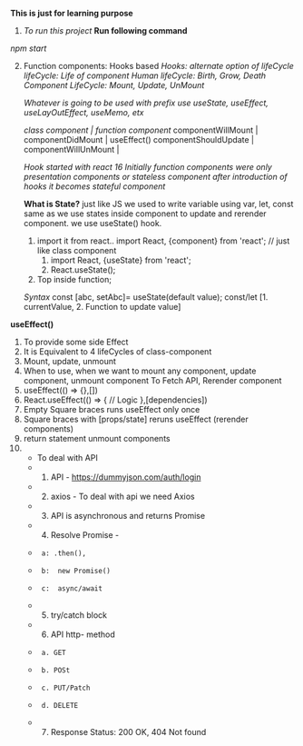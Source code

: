 **This is just for learning purpose**

1. _To run this project_
   **Run following command**

_npm start_

2. Function components: Hooks based
   _Hooks: alternate option of lifeCycle_
   _lifeCycle: Life of component_
   _Human lifeCycle: Birth, Grow, Death_
   _Component LifeCycle: Mount, Update, UnMount_

   _Whatever is going to be used with prefix *use*_
   _useState, useEffect, useLayOutEffect, useMemo, etx_

   _class component | function component_
   componentWillMount |
   componentDidMount | useEffect()
   componentShouldUpdate |
   componentWillUnMount |

   _Hook started with react 16_
   _Initially function components were only presentation components or stateless component_
   _after introduction of hooks it becomes stateful component_

   **What is State?**
   just like JS we used to write variable using var, let, const
   same as we use states inside component to update and rerender component.
   we use useState() hook.

   1. import it from react..
      import React, {component} from 'react'; // just like class component
      1. import React, {useState} from 'react';
      2. React.useState();
   2. Top inside function;

   _Syntax_
   const [abc, setAbc]= useState(default value);
   const/let
   [1. currentValue, 2. Function to update value]

**useEffect()**

1.  To provide some side Effect
2.  It is Equivalent to 4 lifeCycles of class-component
3.  Mount, update, unmount
4.  When to use,
    when we want to mount any component, update component, unmount component
    To Fetch API, Rerender component
5.  useEffect(() => {},[])
6.  React.useEffect(() => {
    // Logic
    },[dependencies])
7.  Empty Square braces runs useEffect only once
8.  Square braces with [props/state] reruns useEffect (rerender components)
9.  return statement unmount components
10. - To deal with API
    - 1.  API - https://dummyjson.com/auth/login
    - 2.  axios - To deal with api we need Axios
    - 3.  API is asynchronous and returns Promise
    - 4.  Resolve Promise -
    -      a: .then(),
    -      b:  new Promise()
    -      c:  async/await
    - 5.  try/catch block
    - 6.  API http- method
    -      a. GET
    -      b. POSt
    -      c. PUT/Patch
    -      d. DELETE
    - 7.  Response Status: 200 OK, 404 Not found
